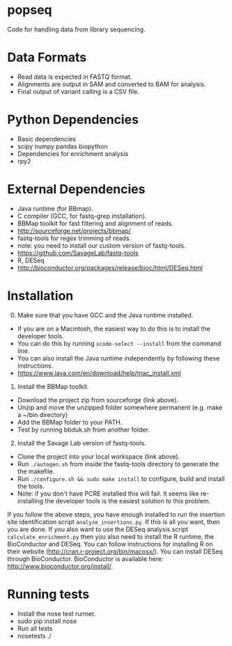 popseq
======

Code for handling data from library sequencing.

# Data Formats
* Read data is expected in FASTQ format.
* Alignments are output in SAM and converted to BAM for analysis.
* Final output of variant calling is a CSV file.

# Python Dependencies
* Basic dependencies
 * scipy numpy pandas biopython
* Dependencies for enrichment analysis
 * rpy2

# External Dependencies
* Java runtime (for BBmap).
* C compiler (GCC, for fastq-grep installation).
* BBMap toolkit for fast filtering and alignment of reads. 
 * http://sourceforge.net/projects/bbmap/
* fastq-tools for regex trimming of reads.
 * note: you need to install our custom version of fastq-tools.
 * https://github.com/SavageLab/fastq-tools
* R, DESeq
 * http://bioconductor.org/packages/release/bioc/html/DESeq.html

# Installation
0. Make sure that you have GCC and the Java runtime installed.
 * If you are on a Macintosh, the easiest way to do this is to install the developer tools.
  * You can do this by running `xcode-select --install` from the command line.
 * You can also install the Java runtime independently by following these instructions.
  * https://www.java.com/en/download/help/mac_install.xml
1. Install the BBMap toolkit. 
 * Download the project zip from sourceforge (link above).
 * Unzip and move the unzipped folder somewhere permanent (e.g. make a ~/bin directory)
 * Add the BBMap folder to your PATH.
 * Test by running bbduk.sh from another folder.
2. Install the Savage Lab version of fastq-tools.
 * Clone the project into your local workspace (link above).  
 * Run `./autogen.sh` from inside the fastq-tools directory to generate the the makefile.
 * Run `./configure.sh && sudo make install` to configure, build and install the tools.
 * Note: if you don't have PCRE installed this will fail. It seems like re-installing the developer tools is the easiest solution to this problem.

If you follow the above steps, you have enough installed to run the insertion site identification script `analyze_insertions.py`. If this is all you want, then you are done. If you also want to use the DESeq analysis script `calculate_enrichment.py` then you also need to install the R runtime, the BioConductor and DESeq. You can follow instructions for installing R on their website (http://cran.r-project.org/bin/macosx/). You can install DESeq through BioConductor. BioConductor is available here: http://www.bioconductor.org/install/.  

# Running tests
* Install the nose test runner. 
 * sudo pip install nose
* Run all tests
 * nosetests ./
